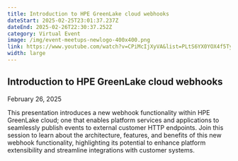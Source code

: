 ```yaml
---
title: Introduction to HPE GreenLake cloud webhooks
dateStart: 2025-02-25T23:01:37.237Z
dateEnd: 2025-02-26T22:30:37.252Z
category: Virtual Event
image: /img/event-meetups-newlogo-400x400.png
link: https://www.youtube.com/watch?v=CPiMcIjXyVA&list=PLtS6YX0YOX4f5TyRI7jUdjm7D9H4laNlF
width: large
---
```

## Introduction to HPE GreenLake cloud webhooks

February 26, 2025

This presentation introduces a new webhook functionality within HPE GreenLake cloud; one that enables platform services and applications to seamlessly publish events to external customer HTTP endpoints. Join this session to learn about the architecture, features, and benefits of this new webhook functionality, highlighting its potential to enhance platform extensibility and streamline integrations with customer systems.